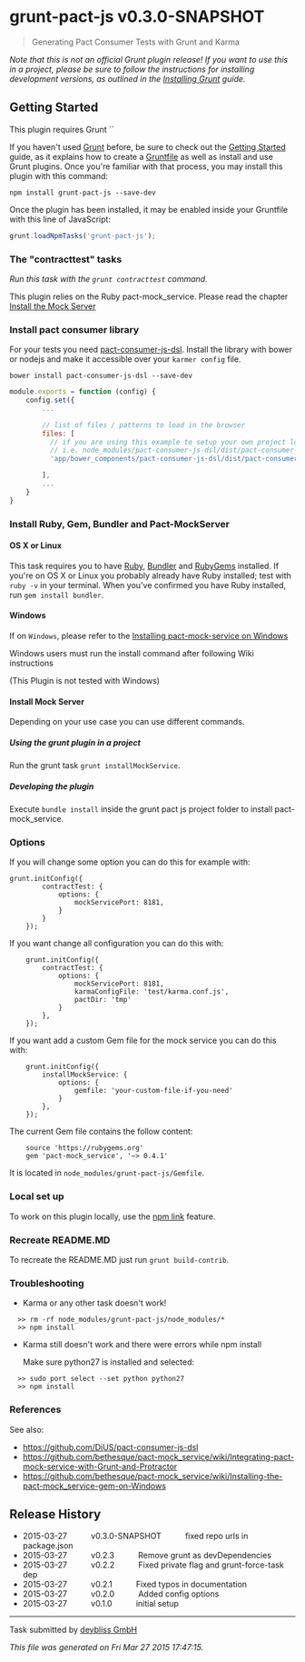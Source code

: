 # grunt-pact-js v0.3.0-SNAPSHOT

> Generating Pact Consumer Tests with Grunt and Karma


_Note that this is not an official Grunt plugin release! If you want to use this in a project, please be sure to follow the instructions for installing development versions, as outlined in the [Installing Grunt](http://gruntjs.com/installing-grunt) guide._


## Getting Started
This plugin requires Grunt ``

If you haven't used [Grunt](http://gruntjs.com/) before, be sure to check out the [Getting Started](http://gruntjs.com/getting-started) guide, as it explains how to create a [Gruntfile](http://gruntjs.com/sample-gruntfile) as well as install and use Grunt plugins. Once you're familiar with that process, you may install this plugin with this command:

```shell
npm install grunt-pact-js --save-dev
```

Once the plugin has been installed, it may be enabled inside your Gruntfile with this line of JavaScript:

```js
grunt.loadNpmTasks('grunt-pact-js');
```

### The "contracttest" tasks

_Run this task with the `grunt contracttest` command._

This plugin relies on the Ruby pact-mock_service. Please read the chapter [Install the Mock Server](#install-the-mock-server)


### Install pact consumer library

For your tests you need [pact-consumer-js-dsl](https://github.com/DiUS/pact-consumer-js-dsl). Install the library with bower or nodejs and make it accessible over your `karmer config` file.

```
bower install pact-consumer-js-dsl --save-dev
```


```javascript
module.exports = function (config) {
    config.set({
        ...

        // list of files / patterns to load in the browser
        files: [
          // if you are using this example to setup your own project load pact from the node_modules directory
          // i.e. node_modules/pact-consumer-js-dsl/dist/pact-consumer-js-dsl.js
          'app/bower_components/pact-consumer-js-dsl/dist/pact-consumer-js-dsl.js',

        ],
        ...
    }
}
```

### Install Ruby, Gem, Bundler and Pact-MockServer

#### OS X or Linux
This task requires you to have [Ruby](http://www.ruby-lang.org/en/downloads/), [Bundler](http://bundler.io/) and [RubyGems](https://rubygems.org/pages/download) installed. If you're on OS X or Linux you probably already have Ruby installed; test with `ruby -v` in your terminal. When you've confirmed you have Ruby installed, run `gem install bundler`.

#### Windows
If on ``Windows``, please refer to the [Installing pact-mock-service on Windows](https://github.com/bethesque/pact-mock_service/wiki/Installing-the-pact-mock_service-gem-on-Windows)

Windows users must run the install command after following Wiki instructions

(This Plugin is not tested with Windows)

#### Install Mock Server

Depending on your use case you can use different commands.

##### Using the grunt plugin in a project

  Run the grunt task `grunt installMockService`.

##### Developing the plugin

 Execute `bundle install` inside the grunt pact js project folder to install pact-mock_service.

### Options

If you will change some option you can do this for example with:

```
grunt.initConfig({
        contractTest: {
            options: {
                mockServicePort: 8181,
            }
        }
    });
```

If you want change all configuration you can do this with:


```
    grunt.initConfig({
        contractTest: {
            options: {
                mockServicePort: 8181,
                karmaConfigFile: 'test/karma.conf.js',
                pactDir: 'tmp'
            }
        },
    });
```

If you want add a custom Gem file for the mock service you can do this with:

```
    grunt.initConfig({
        installMockService: {
            options: {
                gemfile: 'your-custom-file-if-you-need'
            }
        },
    });
```

The current Gem file contains the follow content:

```
    source 'https://rubygems.org'
    gem 'pact-mock_service', '~> 0.4.1'
```

It is located in `node_modules/grunt-pact-js/Gemfile`.



### Local set up

To work on this plugin locally, use the [npm link](https://docs.npmjs.com/cli/link) feature.

### Recreate README.MD

To recreate the README.MD just run `grunt build-contrib`.

### Troubleshooting

- Karma or any other task doesn't work!

```
  >> rm -rf node_modules/grunt-pact-js/node_modules/*
  >> npm install
```

- Karma still doesn't work and there were errors while npm install

  Make sure python27 is installed and selected:

```
  >> sudo port select --set python python27
  >> npm install
```

### References

See also:

- https://github.com/DiUS/pact-consumer-js-dsl
- https://github.com/bethesque/pact-mock_service/wiki/Integrating-pact-mock-service-with-Grunt-and-Protractor
- https://github.com/bethesque/pact-mock_service/wiki/Installing-the-pact-mock_service-gem-on-Windows



## Release History

 * 2015-03-27   v0.3.0-SNAPSHOT   fixed repo urls in package.json
 * 2015-03-27   v0.2.3   Remove grunt as devDependencies
 * 2015-03-27   v0.2.2   Fixed private flag and grunt-force-task dep
 * 2015-03-27   v0.2.1   Fixed typos in documentation
 * 2015-03-27   v0.2.0   Added config options
 * 2015-03-27   v0.1.0   initial setup

---

Task submitted by [ devbliss GmbH](https://www.devbliss.com/)

*This file was generated on Fri Mar 27 2015 17:47:15.*
